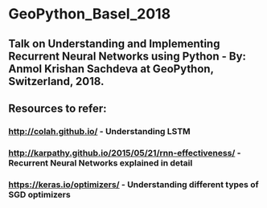 # GeoPython_Basel_2018
## Talk on Understanding and Implementing Recurrent Neural Networks using Python - By: Anmol Krishan Sachdeva at GeoPython, Switzerland, 2018.
## Resources to refer:
### http://colah.github.io/ - Understanding LSTM
### http://karpathy.github.io/2015/05/21/rnn-effectiveness/ - Recurrent Neural Networks explained in detail
### https://keras.io/optimizers/ - Understanding different types of SGD optimizers
